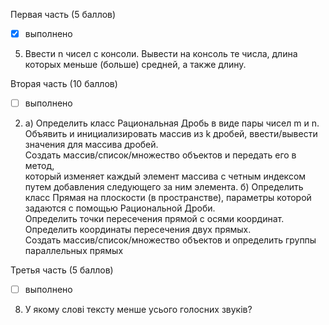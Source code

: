 Первая часть (5 баллов)<br>
- [x] выполнено
5. Ввести n чисел с консоли. Вывести на консоль те числа, длина которых меньше (больше) средней, а также длину. <br>

Вторая часть (10 баллов)<br>
- [ ] выполнено
2. а) Определить класс Рациональная Дробь в виде пары чисел m и n. <br>
      Объявить и инициализировать массив из k дробей, ввести/вывести значения для массива дробей. <br>
      Создать массив/список/множество объектов и передать его в метод, <br>
      который изменяет каждый элемент массива с четным индексом путем добавления следующего за ним элемента. 
   б) Определить класс Прямая на плоскости (в пространстве), параметры которой задаются с помощью Рациональной Дроби. <br>
      Определить точки пересечения прямой с осями координат. <br>
      Определить координаты пересечения двух прямых. <br>
      Создать массив/список/множество объектов и определить группы параллельных прямых

Третья часть (5 баллов)<br>
- [ ] выполнено
8. У якому слові тексту менше усього голосних звуків?
